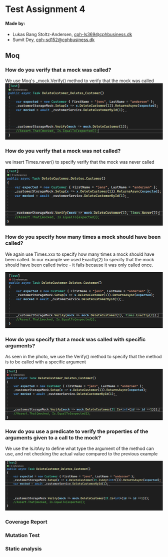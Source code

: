 # Test Assignment 4

#### Made by: ####

* Lukas Bang Stoltz-Andersen, cph-ls369@cphbusiness.dk
* Sumit Dey, cph-sd152@cphbusiness.dk


## Moq
### How do you verify that a mock was called?
We use Moq's _mock.Verify() method to verify that the mock was called
![alt text](Pictures/verifymock.PNG "Title")


### How do you verify that a mock was not called?
we insert Times.never() to specify verify that the mock was never called

![alt text](Pictures/notcalledmock.PNG "Title")
### How do you specify how many times a mock should have been called?
We again use Times.xxx to specify how many times a mock should have been called. In our example we used Exactly(2) to specify that the mock should have been called twice - it fails because it was only called once. 

![alt text](Pictures/exactlymock.PNG "Title")
### How do you specify that a mock was called with specific arguments?
As seen in the photo, we use the Verify() method to specify that the method is to be called with a specific argument

![alt text](Pictures/specifyargument.PNG "Title")
### How do you use a predicate to verify the properties of the arguments given to a call to the mock?
We use the Is.itAny to define what type the argument of the method can use, and not checking the actual value compared to the previous example

![alt text](Pictures/predicate.PNG "Title")

### Coverage Report
### Mutation Test
### Static analysis

